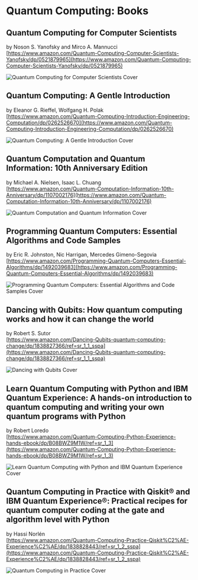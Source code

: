 # Quantum Computing: Books

## Quantum Computing for Computer Scientists

by Noson S. Yanofsky and Mirco A. Mannucci<br/>
[https://www.amazon.com/Quantum-Computing-Computer-Scientists-Yanofsky/dp/0521879965](https://www.amazon.com/Quantum-Computing-Computer-Scientists-Yanofsky/dp/0521879965)

![Quantum Computing for Computer Scientists Cover](https://images-na.ssl-images-amazon.com/images/I/511jnKaGKaL._SX327_BO1,204,203,200_.jpg)

## Quantum Computing: A Gentle Introduction

by Eleanor G. Rieffel, Wolfgang H. Polak<br/>
[https://www.amazon.com/Quantum-Computing-Introduction-Engineering-Computation/dp/0262526670](https://www.amazon.com/Quantum-Computing-Introduction-Engineering-Computation/dp/0262526670)

![Quantum Computing: A Gentle Introduction Cover](https://images-na.ssl-images-amazon.com/images/I/51fzFRO+r3L._SX258_BO1,204,203,200_.jpg)

## Quantum Computation and Quantum Information: 10th Anniversary Edition

by Michael A. Nielsen, Isaac L. Chuang<br/>
[https://www.amazon.com/Quantum-Computation-Information-10th-Anniversary/dp/1107002176](https://www.amazon.com/Quantum-Computation-Information-10th-Anniversary/dp/1107002176)

![Quantum Computation and Quantum Information Cover](https://images-na.ssl-images-amazon.com/images/I/51X+dIBIeZL._SX354_BO1,204,203,200_.jpg)

## Programming Quantum Computers: Essential Algorithms and Code Samples

by Eric R. Johnston, Nic Harrigan, Mercedes Gimeno-Segovia<br/>
[https://www.amazon.com/Programming-Quantum-Computers-Essential-Algorithms/dp/1492039683](https://www.amazon.com/Programming-Quantum-Computers-Essential-Algorithms/dp/1492039683)

![Programming Quantum Computers: Essential Algorithms and Code Samples Cover](https://m.media-amazon.com/images/S/aplus-media/vc/18dd59ce-879b-4bc6-905e-5fd6b3c0062a.__CR115,0,1302,1302_PT0_SX300_V1___.png)

## Dancing with Qubits: How quantum computing works and how it can change the world

by Robert S. Sutor<br/>
[https://www.amazon.com/Dancing-Qubits-quantum-computing-change/dp/1838827366/ref=sr_1_1_sspa](https://www.amazon.com/Dancing-Qubits-quantum-computing-change/dp/1838827366/ref=sr_1_1_sspa)

![Dancing with Qubits Cover](https://images-na.ssl-images-amazon.com/images/I/51nUt9Zj5LL._SX404_BO1,204,203,200_.jpg)

## Learn Quantum Computing with Python and IBM Quantum Experience: A hands-on introduction to quantum computing and writing your own quantum programs with Python

by Robert Loredo<br/>
[https://www.amazon.com/Quantum-Computing-Python-Experience-hands-ebook/dp/B08BWZ9M1W/ref=sr_1_3](https://www.amazon.com/Quantum-Computing-Python-Experience-hands-ebook/dp/B08BWZ9M1W/ref=sr_1_3)

![Learn Quantum Computing with Python and IBM Quantum Experience Cover](https://m.media-amazon.com/images/I/51TKZkE1kML._SX260_.jpg)

## Quantum Computing in Practice with Qiskit® and IBM Quantum Experience®: Practical recipes for quantum computer coding at the gate and algorithm level with Python

by Hassi Norlén<br/>
[https://www.amazon.com/Quantum-Computing-Practice-Qiskit%C2%AE-Experience%C2%AE/dp/1838828443/ref=sr_1_2_sspa](https://www.amazon.com/Quantum-Computing-Practice-Qiskit%C2%AE-Experience%C2%AE/dp/1838828443/ref=sr_1_2_sspa)

![Quantum Computing in Practice Cover](https://images-na.ssl-images-amazon.com/images/I/4178wbT+9VL._SX403_BO1,204,203,200_.jpg)
